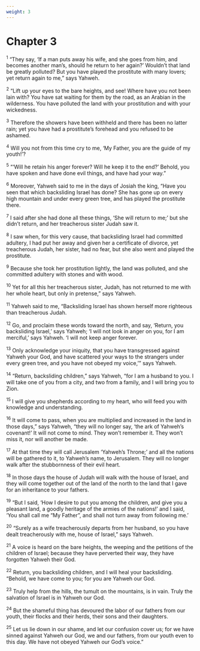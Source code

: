 ```yaml
---
weight: 3
---
```


# Chapter 3

<sup>1</sup> “They say, ‘If a man puts away his wife, and she goes from him, and becomes another man’s, should he return to her again?’ Wouldn’t that land be greatly polluted? But you have played the prostitute with many lovers; yet return again to me,” says Yahweh. 

<sup>2</sup> “Lift up your eyes to the bare heights, and see! Where have you not been lain with? You have sat waiting for them by the road, as an Arabian in the wilderness. You have polluted the land with your prostitution and with your wickedness. 

<sup>3</sup> Therefore the showers have been withheld and there has been no latter rain; yet you have had a prostitute’s forehead and you refused to be ashamed. 

<sup>4</sup> Will you not from this time cry to me, ‘My Father, you are the guide of my youth!’? 

<sup>5</sup> “‘Will he retain his anger forever? Will he keep it to the end?’ Behold, you have spoken and have done evil things, and have had your way.” 

<sup>6</sup> Moreover, Yahweh said to me in the days of Josiah the king, “Have you seen that which backsliding Israel has done? She has gone up on every high mountain and under every green tree, and has played the prostitute there. 

<sup>7</sup> I said after she had done all these things, ‘She will return to me;’ but she didn’t return, and her treacherous sister Judah saw it. 

<sup>8</sup> I saw when, for this very cause, that backsliding Israel had committed adultery, I had put her away and given her a certificate of divorce, yet treacherous Judah, her sister, had no fear, but she also went and played the prostitute. 

<sup>9</sup> Because she took her prostitution lightly, the land was polluted, and she committed adultery with stones and with wood. 

<sup>10</sup> Yet for all this her treacherous sister, Judah, has not returned to me with her whole heart, but only in pretense,” says Yahweh. 

<sup>11</sup> Yahweh said to me, “Backsliding Israel has shown herself more righteous than treacherous Judah. 

<sup>12</sup> Go, and proclaim these words toward the north, and say, ‘Return, you backsliding Israel,’ says Yahweh; ‘I will not look in anger on you, for I am merciful,’ says Yahweh. ‘I will not keep anger forever. 

<sup>13</sup> Only acknowledge your iniquity, that you have transgressed against Yahweh your God, and have scattered your ways to the strangers under every green tree, and you have not obeyed my voice,’” says Yahweh. 

<sup>14</sup> “Return, backsliding children,” says Yahweh, “for I am a husband to you. I will take one of you from a city, and two from a family, and I will bring you to Zion. 

<sup>15</sup> I will give you shepherds according to my heart, who will feed you with knowledge and understanding. 

<sup>16</sup> It will come to pass, when you are multiplied and increased in the land in those days,” says Yahweh, “they will no longer say, ‘the ark of Yahweh’s covenant!’ It will not come to mind. They won’t remember it. They won’t miss it, nor will another be made. 

<sup>17</sup> At that time they will call Jerusalem ‘Yahweh’s Throne;’ and all the nations will be gathered to it, to Yahweh’s name, to Jerusalem. They will no longer walk after the stubbornness of their evil heart. 

<sup>18</sup> In those days the house of Judah will walk with the house of Israel, and they will come together out of the land of the north to the land that I gave for an inheritance to your fathers. 

<sup>19</sup> “But I said, ‘How I desire to put you among the children, and give you a pleasant land, a goodly heritage of the armies of the nations!’ and I said, ‘You shall call me “My Father”, and shall not turn away from following me.’ 

<sup>20</sup> “Surely as a wife treacherously departs from her husband, so you have dealt treacherously with me, house of Israel,” says Yahweh. 

<sup>21</sup> A voice is heard on the bare heights, the weeping and the petitions of the children of Israel; because they have perverted their way, they have forgotten Yahweh their God. 

<sup>22</sup> Return, you backsliding children, and I will heal your backsliding. “Behold, we have come to you; for you are Yahweh our God. 

<sup>23</sup> Truly help from the hills, the tumult on the mountains, is in vain. Truly the salvation of Israel is in Yahweh our God. 

<sup>24</sup> But the shameful thing has devoured the labor of our fathers from our youth, their flocks and their herds, their sons and their daughters. 

<sup>25</sup> Let us lie down in our shame, and let our confusion cover us; for we have sinned against Yahweh our God, we and our fathers, from our youth even to this day. We have not obeyed Yahweh our God’s voice.” 


